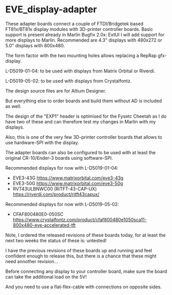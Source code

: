 # EVE_display-adapter

These adapter boards connect a couple of FTDI/Bridgetek based FT81x/BT81x display modules with 3D-printer controller boards.
Basic support is present already in Marlin Bugfix 2.0x: ExtUI
I will add support for more displays to Marlin.
Recommended are 4.3" displays with 480x272 or 5.0" displays with 800x480.

The form factor with the two mounting holes allows replacing a RepRap gfx-display.

L-D5019-01-04: to be used with displays from Matrix Orbital or Riverdi.

L-D5019-05-02: to be used with displays from Crystalfontz.

The design source files are for Altium Designer.

But everything else to order boards and build them without AD is included as well.

The design of the "EXP1" header is optimised for the Fysetc Cheetah as I do have two of these and can therefore
test my changes in Marlin with my displays.

Also, this is one of the very few 3D-printer controller boards that allows to use hardware-SPI with the display.

The adapter boards can also be configured to be used with at least the original CR-10/Ender-3 boards using software-SPI.

Recommended displays for now with L-D5019-01-04:
- EVE3-43G https://www.matrixorbital.com/eve3-43g
- EVE3-50G https://www.matrixorbital.com/eve3-50g
- RVT43ULBNWC00 (RiTFT-43-CAP-UX) https://riverdi.com/product/ritft43capux/

Recommended displays for now with L-D5019-05-02:
- CFAF800480E0-050SC https://www.crystalfontz.com/product/cfaf800480e1050sca11-800x480-eve-accelerated-tft


Note, I ordered the released revisions of these boards today, for at least the next two weeks the status of these is: untested!

I have the previous revisions of these boards up and running and feel confident enough to release this,
but there is a chance that these might need annother revision...

Before connecting any display to your controller board, make sure the board can take the additional load on the 5V!

And you need to use a flat-flex-cable with connections on opposite sides.

